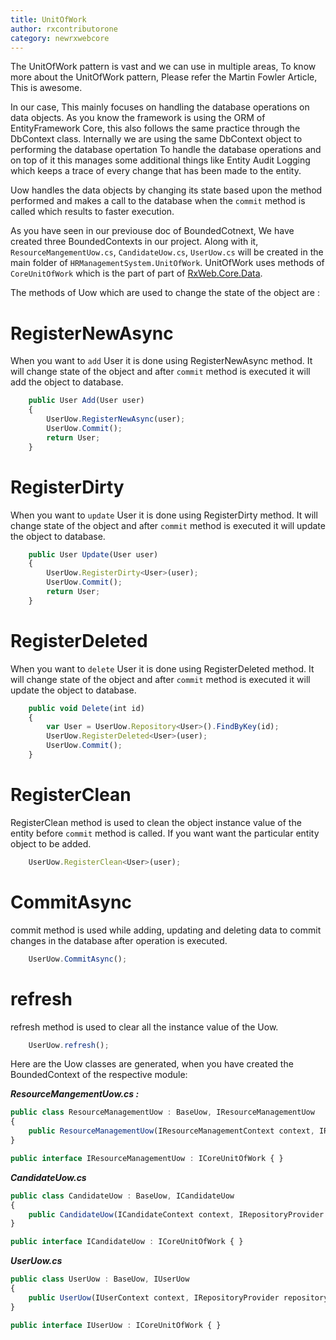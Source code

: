 ```yaml
---
title: UnitOfWork
author: rxcontributorone
category: newrxwebcore  
---
```


The UnitOfWork pattern is vast and we can use in multiple areas, To know more about the UnitOfWork pattern, Please refer the Martin Fowler Article, This is awesome. 

In our case, This mainly focuses on handling the database operations on data objects. As you know the framework is using the ORM of EntityFramework Core, this also follows the same practice through the DbContext class. Internally we are using the same DbContext object to performing the database opertation To handle the database operations and on top of it this manages some additional things like Entity Audit Logging which keeps a trace of every change that has been made to the entity.

Uow handles the data objects by changing its state based upon the method performed and makes a call to the database when the `commit` method is called which results to faster execution.   

As you have seen in our previouse doc of BoundedCotnext, We have created three BoundedContexts in our project. Along with it, `ResourceMangementUow.cs`, `CandidateUow.cs`, `UserUow.cs` will be created in the main folder of `HRManagementSystem.UnitOfWork`. UnitOfWork uses methods of `CoreUnitOfWork` which is the part of part of [RxWeb.Core.Data](https://www.nuget.org/packages/RxWeb.Core.Data/).

The methods of Uow which are used to change the state of the object are : 

# RegisterNewAsync
When you want to `add` User it is done using RegisterNewAsync method. It will change state of the object and after `commit` method is executed it will add the object to database. 

```js
    public User Add(User user)
    {
        UserUow.RegisterNewAsync(user);
        UserUow.Commit();
        return User;
    }
```

# RegisterDirty
When you want to `update` User it is done using RegisterDirty method. It will change state of the object and after `commit` method is executed it will update the object to database. 

```js
    public User Update(User user)
    {
        UserUow.RegisterDirty<User>(user);
        UserUow.Commit();
        return User;
    }
```

# RegisterDeleted
When you want to `delete` User it is done using RegisterDeleted method. It will change state of the object and after `commit` method is executed it will update the object to database.

```js
    public void Delete(int id)
    {
        var User = UserUow.Repository<User>().FindByKey(id);
        UserUow.RegisterDeleted<User>(user);
        UserUow.Commit();
    }
```

# RegisterClean
RegisterClean method is used to clean the object instance value of the entity before `commit` method is called. If you want want the particular entity object to be added. 

```js     
    UserUow.RegisterClean<User>(user);       
```

# CommitAsync
commit method is used while adding, updating and deleting data to commit changes in the database after operation is executed.

```js
    UserUow.CommitAsync();
```
# refresh
refresh method is used to clear all the instance value of the Uow.

```js
    UserUow.refresh();
```


Here are the Uow classes are generated, when you have created the BoundedContext of the respective module:

***ResourceMangementUow.cs :***

```js
public class ResourceManagementUow : BaseUow, IResourceManagementUow
{
    public ResourceManagementUow(IResourceManagementContext context, IRepositoryProvider repositoryProvider) : base(context, repositoryProvider) { }
}

public interface IResourceManagementUow : ICoreUnitOfWork { }
```

***CandidateUow.cs***

```js
public class CandidateUow : BaseUow, ICandidateUow
{
    public CandidateUow(ICandidateContext context, IRepositoryProvider repositoryProvider) : base(context, repositoryProvider) { }
}

public interface ICandidateUow : ICoreUnitOfWork { }
```

***UserUow.cs***

```js
public class UserUow : BaseUow, IUserUow
{
    public UserUow(IUserContext context, IRepositoryProvider repositoryProvider) : base(context, repositoryProvider) { }
}

public interface IUserUow : ICoreUnitOfWork { }
```
